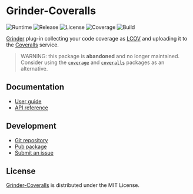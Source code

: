 # Grinder-Coveralls
![Runtime](https://img.shields.io/badge/dart-%3E%3D2.7-brightgreen.svg) ![Release](https://img.shields.io/pub/v/grinder_coveralls.svg) ![License](https://img.shields.io/badge/license-MIT-blue.svg) ![Coverage](https://coveralls.io/repos/github/cedx/grinder-coveralls/badge.svg) ![Build](https://github.com/cedx/grinder-coveralls/workflows/build/badge.svg)

[Grinder](https://pub.dev/packages/grinder) plug-in collecting your code coverage as [LCOV](http://ltp.sourceforge.net/coverage/lcov.php) and uploading it to the [Coveralls](https://coveralls.io) service.

> WARNING: this package is **abandoned** and no longer maintained.  
> Consider using the [`coverage`](https://pub.dev/packages/coverage) and
> [`coveralls`](https://pub.dev/packages/coveralls) packages as an alternative.

## Documentation
- [User guide](https://docs.belin.io/grinder-coveralls)
- [API reference](https://pub.dev/documentation/grinder_coveralls)

## Development
- [Git repository](https://git.belin.io/cedx/grinder-coveralls)
- [Pub package](https://pub.dev/packages/grinder_coveralls)
- [Submit an issue](https://git.belin.io/cedx/grinder-coveralls/issues)

## License
[Grinder-Coveralls](https://docs.belin.io/grinder-coveralls) is distributed under the MIT License.
